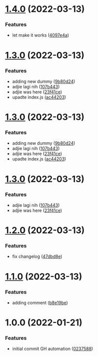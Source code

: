 # [1.4.0](https://github.com/devetek/nodejs-github-action/compare/v1.3.0...v1.4.0) (2022-03-13)


### Features

* let make it works ([4097e4a](https://github.com/devetek/nodejs-github-action/commit/4097e4a2f75ec62a7aa68c8960c2679faacf5af1))

# [1.3.0](https://github.com/devetek/nodejs-github-action/compare/v1.2.0...v1.3.0) (2022-03-13)


### Features

* adding new dummy ([9b80d24](https://github.com/devetek/nodejs-github-action/commit/9b80d244bf59ac0209ba1cbb6cc37f5dd03b86f3))
* adjie lagi nih ([107b443](https://github.com/devetek/nodejs-github-action/commit/107b4437ba483a3f7213fb896cdbc7a659bc968e))
* adjie was here ([23f41ce](https://github.com/devetek/nodejs-github-action/commit/23f41ce02c21fc2d0e8c2bfa26c89bcd59150767))
* upadte index.js ([ac44203](https://github.com/devetek/nodejs-github-action/commit/ac442036039e6c37960be0b5c0e32e1c01e90214))

# [1.3.0](https://github.com/devetek/nodejs-github-action/compare/v1.2.0...v1.3.0) (2022-03-13)


### Features

* adding new dummy ([9b80d24](https://github.com/devetek/nodejs-github-action/commit/9b80d244bf59ac0209ba1cbb6cc37f5dd03b86f3))
* adjie lagi nih ([107b443](https://github.com/devetek/nodejs-github-action/commit/107b4437ba483a3f7213fb896cdbc7a659bc968e))
* adjie was here ([23f41ce](https://github.com/devetek/nodejs-github-action/commit/23f41ce02c21fc2d0e8c2bfa26c89bcd59150767))
* upadte index.js ([ac44203](https://github.com/devetek/nodejs-github-action/commit/ac442036039e6c37960be0b5c0e32e1c01e90214))

# [1.3.0](https://github.com/devetek/nodejs-github-action/compare/v1.2.0...v1.3.0) (2022-03-13)


### Features

* adjie lagi nih ([107b443](https://github.com/devetek/nodejs-github-action/commit/107b4437ba483a3f7213fb896cdbc7a659bc968e))
* adjie was here ([23f41ce](https://github.com/devetek/nodejs-github-action/commit/23f41ce02c21fc2d0e8c2bfa26c89bcd59150767))

# [1.2.0](https://github.com/devetek/nodejs-github-action/compare/v1.1.0...v1.2.0) (2022-03-13)


### Features

* fix changelog ([47dbd8e](https://github.com/devetek/nodejs-github-action/commit/47dbd8e43d2104f15ac844bfed74806bd4516184))

# [1.1.0](https://github.com/devetek/nodejs-github-action/compare/v1.0.0...v1.1.0) (2022-03-13)


### Features

* adding comment ([b8e19be](https://github.com/devetek/nodejs-github-action/commit/b8e19beca86267534d782efae5843eb777e8d895))

# 1.0.0 (2022-01-21)


### Features

* initial commit GH automation ([0237588](https://github.com/devetek/nodejs-github-action/commit/0237588ec3713271912e52a83771302670dc7260))
